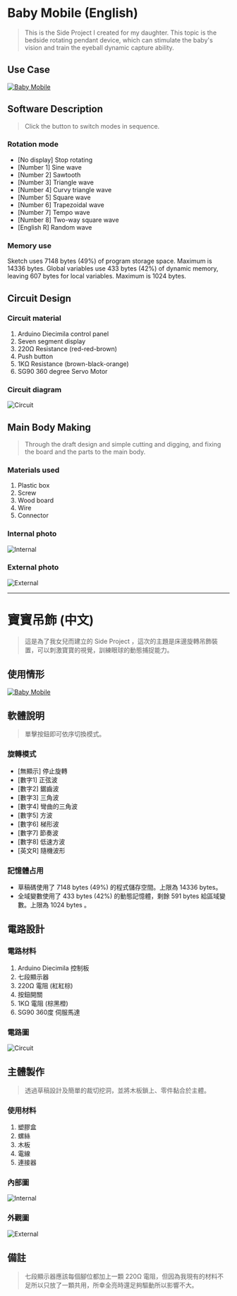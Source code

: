 # Baby Mobile (English)

> This is the Side Project I created for my daughter. This topic is the bedside rotating pendant device, which can stimulate the baby's vision and train the eyeball dynamic capture ability.

## Use Case

[![Baby Mobile](https://img.youtube.com/vi/4moLU2hqgmw/0.jpg)](https://www.youtube.com/watch?v=4moLU2hqgmw)

## Software Description

> Click the button to switch modes in sequence.

### Rotation mode

* [No display] Stop rotating
* [Number 1] Sine wave
* [Number 2] Sawtooth
* [Number 3] Triangle wave
* [Number 4] Curvy triangle wave
* [Number 5] Square wave
* [Number 6] Trapezoidal wave
* [Number 7] Tempo wave
* [Number 8] Two-way square wave
* [English R] Random wave

### Memory use

Sketch uses 7148 bytes (49%) of program storage space. Maximum is 14336 bytes.
Global variables use 433 bytes (42%) of dynamic memory, leaving 607 bytes for local variables. Maximum is 1024 bytes.

## Circuit Design

### Circuit material

1. Arduino Diecimila control panel
2. Seven segment display
3. 220Ω Resistance (red-red-brown)
4. Push button
5. 1KΩ Resistance (brown-black-orange)
6. SG90 360 degree Servo Motor

### Circuit diagram

![Circuit](circuit.png)

## Main Body Making

> Through the draft design and simple cutting and digging, and fixing the board and the parts to the main body.

### Materials used

1. Plastic box
2. Screw
3. Wood board
4. Wire
5. Connector

### Internal photo

![Internal](internal.jpg)

### External photo

![External](external.jpg)

---

# 寶寶吊飾 (中文)

> 這是為了我女兒而建立的 Side Project ，這次的主題是床邊旋轉吊飾裝置，可以刺激寶寶的視覺，訓練眼球的動態捕捉能力。

## 使用情形

[![Baby Mobile](https://img.youtube.com/vi/4moLU2hqgmw/0.jpg)](https://www.youtube.com/watch?v=4moLU2hqgmw)

## 軟體說明

> 單擊按鈕即可依序切換模式。

### 旋轉模式

* [無顯示] 停止旋轉
* [數字1] 正弦波
* [數字2] 鋸齒波
* [數字3] 三角波
* [數字4] 彎曲的三角波
* [數字5] 方波
* [數字6] 梯形波
* [數字7] 節奏波
* [數字8] 低速方波
* [英文R] 隨機波形

### 記憶體占用

* 草稿碼使用了 7148 bytes (49%) 的程式儲存空間。上限為 14336 bytes。
* 全域變數使用了 433 bytes (42%) 的動態記憶體，剩餘 591 bytes 給區域變數。上限為 1024 bytes 。

## 電路設計

### 電路材料

1. Arduino Diecimila 控制板
2. 七段顯示器
3. 220Ω 電阻 (紅紅棕)
4. 按鈕開關
5. 1KΩ 電阻 (棕黑橙)
6. SG90 360度 伺服馬達

### 電路圖

![Circuit](circuit.png)

## 主體製作

> 透過草稿設計及簡單的裁切挖洞，並將木板鎖上、零件黏合於主體。

### 使用材料

1. 塑膠盒
2. 螺絲
3. 木板
4. 電線
5. 連接器

### 內部圖

![Internal](internal.jpg)

### 外觀圖

![External](external.jpg)

## 備註

> 七段顯示器應該每個腳位都加上一顆 220Ω 電阻，但因為我現有的材料不足所以只放了一顆共用，所幸全亮時還足夠驅動所以影響不大。
